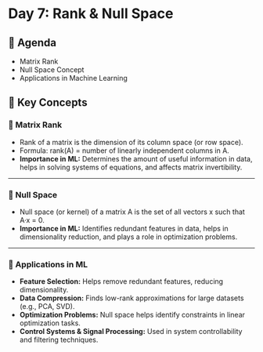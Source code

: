 # Day 7: Rank & Null Space  

## 📌 Agenda  
- Matrix Rank  
- Null Space Concept  
- Applications in Machine Learning  

## 🧾 Key Concepts  

### 🔹 Matrix Rank  
- Rank of a matrix is the dimension of its column space (or row space).  
- Formula: rank(A) = number of linearly independent columns in A.  
- **Importance in ML:** Determines the amount of useful information in data, helps in solving systems of equations, and affects matrix invertibility.  

---

### 🔹 Null Space  
- Null space (or kernel) of a matrix A is the set of all vectors x such that A·x = 0.  
- **Importance in ML:** Identifies redundant features in data, helps in dimensionality reduction, and plays a role in optimization problems.  

---

### 🔹 Applications in ML  
- **Feature Selection:** Helps remove redundant features, reducing dimensionality.  
- **Data Compression:** Finds low-rank approximations for large datasets (e.g., PCA, SVD).  
- **Optimization Problems:** Null space helps identify constraints in linear optimization tasks.  
- **Control Systems & Signal Processing:** Used in system controllability and filtering techniques.  

